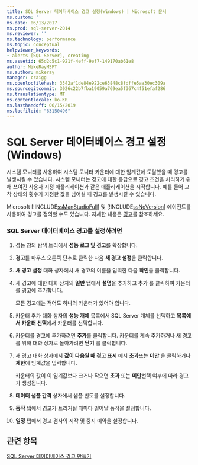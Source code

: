```yaml
---
title: SQL Server 데이터베이스 경고 설정(Windows) | Microsoft 문서
ms.custom: ''
ms.date: 06/13/2017
ms.prod: sql-server-2014
ms.reviewer: ''
ms.technology: performance
ms.topic: conceptual
helpviewer_keywords:
- alerts [SQL Server], creating
ms.assetid: 65d2c5c1-921f-4eff-9ef7-149170ab61e8
author: MikeRayMSFT
ms.author: mikeray
manager: craigg
ms.openlocfilehash: 3342af1de84e922ce63848c8fdffe5aa30ec309a
ms.sourcegitcommit: 3026c22b7fba19059a769ea5f367c4f51efaf286
ms.translationtype: MT
ms.contentlocale: ko-KR
ms.lasthandoff: 06/15/2019
ms.locfileid: "63150496"
---
```

# <a name="set-up-a-sql-server-database-alert-windows"></a>SQL Server 데이터베이스 경고 설정(Windows)
  시스템 모니터를 사용하여 시스템 모니터 카운터에 대한 임계값에 도달했을 때 경고를 발생시킬 수 있습니다. 시스템 모니터는 경고에 대한 응답으로 경고 조건을 처리하기 위해 쓰여진 사용자 지정 애플리케이션과 같은 애플리케이션을 시작합니다. 예를 들어 교착 상태의 횟수가 지정한 값을 넘어설 때 경고를 발생시킬 수 있습니다.  
  
 Microsoft [!INCLUDE[ssManStudioFull](../../includes/ssmanstudiofull-md.md)] 및 [!INCLUDE[ssNoVersion](../../includes/ssnoversion-md.md)] 에이전트를 사용하여 경고를 정의할 수도 있습니다. 자세한 내용은 [경고](../../ssms/agent/alerts.md)를 참조하세요.  
  
### <a name="to-set-up-a-sql-server-database-alert"></a>SQL Server 데이터베이스 경고를 설정하려면  
  
1.  성능 창의 탐색 트리에서 **성능 로그 및 경고**를 확장합니다.  
  
2.  **경고**를 마우스 오른쪽 단추로 클릭한 다음 **새 경고 설정**을 클릭합니다.  
  
3.  **새 경고 설정** 대화 상자에서 새 경고의 이름을 입력한 다음 **확인**을 클릭합니다.  
  
4.  새 경고에 대한 대화 상자의 **일반** 탭에서 **설명**을 추가하고 **추가** 를 클릭하여 카운터를 경고에 추가합니다.  
  
     모든 경고에는 적어도 하나의 카운터가 있어야 합니다.  
  
5.  카운터 추가 대화 상자의 **성능 개체** 목록에서 SQL Server 개체를 선택하고 **목록에서 카운터 선택**에서 카운터를 선택합니다.  
  
6.  카운터를 경고에 추가하려면 **추가**를 클릭합니다. 카운터를 계속 추가하거나 새 경고를 위해 대화 상자로 돌아가려면 **닫기** 를 클릭합니다.  
  
7.  새 경고 대화 상자에서 **값이 다음일 때 경고 표시** 에서 **초과**또는 **미만** 을 클릭하거나 **제한**에 임계값을 입력합니다.  
  
     카운터의 값이 이 임계값보다 크거나 작으면 **초과** 또는 **미만**선택 여부에 따라 경고가 생성됩니다.  
  
8.  **데이터 샘플 간격** 상자에서 샘플 빈도를 설정합니다.  
  
9. **동작** 탭에서 경고가 트리거될 때마다 일어날 동작을 설정합니다.  
  
10. **일정** 탭에서 경고 검사의 시작 및 중지 예약을 설정합니다.  
  
## <a name="see-also"></a>관련 항목  
 [SQL Server 데이터베이스 경고 만들기](../performance-monitor/create-a-sql-server-database-alert.md)  
  
  
